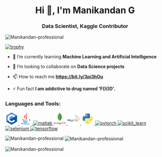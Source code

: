 <h1 align="center">Hi 👋, I'm Manikandan G</h1>

<h3 align="center">Data Scientist, Kaggle Contributor</h3>

<p align="left"> <img src="https://komarev.com/ghpvc/?username=Manikandan-professional&label=Profile%20views&color=0e75b6&style=flat" alt="Manikandan-professional" /> </p>

[![trophy](https://github-profile-trophy.vercel.app/?username=Manikandan-professional)](https://github.com/Manikandan-professional/)





- 🌱 I’m currently learning **Machine Learning and Artificial Intelligence**

- 👯 I’m looking to collaborate on **Data Science projects**

- 📫 How to reach me **https://bit.ly/3pi3hOu**

- ⚡ Fun fact **I am addictive to drug named 'F()()D'.**


<h3 align="left">Languages and Tools:</h3>
<p align="left"> <a href="https://www.cprogramming.com/" target="_blank"> <img src="https://raw.githubusercontent.com/devicons/devicon/master/icons/c/c-original.svg" alt="c" width="40" height="40"/> </a> <a href="https://www.java.com" target="_blank"> <img src="https://raw.githubusercontent.com/devicons/devicon/master/icons/java/java-original.svg" alt="java" width="40" height="40"/> </a> <a href="https://www.mathworks.com/" target="_blank"> <img src="https://upload.wikimedia.org/wikipedia/commons/2/21/Matlab_Logo.png" alt="matlab" width="40" height="40"/> </a> <a href="https://www.mongodb.com/" target="_blank"> <img src="https://raw.githubusercontent.com/devicons/devicon/master/icons/mongodb/mongodb-original-wordmark.svg" alt="mongodb" width="40" height="40"/> </a> <a href="https://www.mysql.com/" target="_blank"> <img src="https://raw.githubusercontent.com/devicons/devicon/master/icons/mysql/mysql-original-wordmark.svg" alt="mysql" width="40" height="40"/> </a> <a href="https://www.python.org" target="_blank"> <img src="https://raw.githubusercontent.com/devicons/devicon/master/icons/python/python-original.svg" alt="python" width="40" height="40"/> </a> <a href="https://pytorch.org/" target="_blank"> <img src="https://www.vectorlogo.zone/logos/pytorch/pytorch-icon.svg" alt="pytorch" width="40" height="40"/> </a> <a href="https://scikit-learn.org/" target="_blank"> <img src="https://upload.wikimedia.org/wikipedia/commons/0/05/Scikit_learn_logo_small.svg" alt="scikit_learn" width="40" height="40"/> </a> <a href="https://www.selenium.dev" target="_blank"> <img src="https://raw.githubusercontent.com/detain/svg-logos/780f25886640cef088af994181646db2f6b1a3f8/svg/selenium-logo.svg" alt="selenium" width="40" height="40"/> </a> <a href="https://www.tensorflow.org" target="_blank"> <img src="https://www.vectorlogo.zone/logos/tensorflow/tensorflow-icon.svg" alt="tensorflow" width="40" height="40"/> </a> </p>

<p><img align="left" src="https://github-readme-stats.vercel.app/api/top-langs?username=Manikandan-professional&show_icons=true&locale=en&layout=compact" alt="Manikandan-professional" /></p>

<p>&nbsp;<img align="center" src="https://github-readme-stats.vercel.app/api?username=Manikandan-professional&show_icons=true&locale=en" alt="Manikandan-professional" /></p>

<p><img align="center" src="https://github-readme-streak-stats.herokuapp.com/?user=Manikandan-professional&" alt="Manikandan-professional" /></p>


<!--

**Manikandan-professional/Manikandan-professional** is a ✨ _special_ ✨ repository because its `README.md` (this file) appears on your GitHub profile.

Here are some ideas to get you started:

-->
